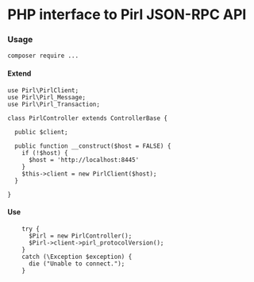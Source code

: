 # PHP interface to Pirl JSON-RPC API

### Usage

```
composer require ...

```

#### Extend

```
use Pirl\PirlClient;
use Pirl\Pirl_Message;
use Pirl\Pirl_Transaction;

class PirlController extends ControllerBase {

  public $client;

  public function __construct($host = FALSE) {
    if (!$host) {
      $host = 'http://localhost:8445'
    }
    $this->client = new PirlClient($host);
  }

}
```

#### Use
```
    try {
      $Pirl = new PirlController();
      $Pirl->client->pirl_protocolVersion();
    }
    catch (\Exception $exception) {
      die ("Unable to connect.");
    }

```
